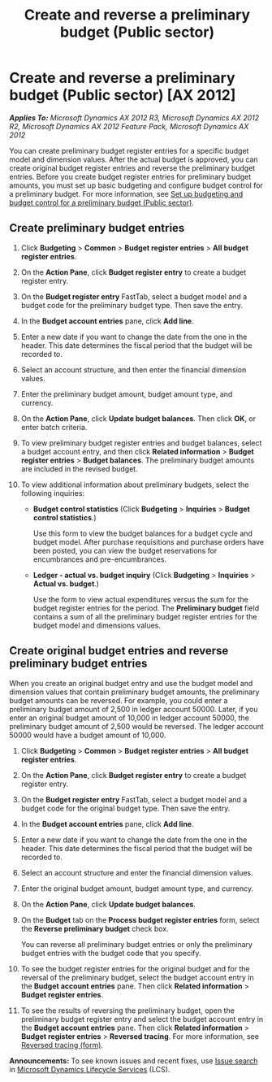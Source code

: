 ﻿---
title: Create and reverse a preliminary budget (Public sector)
TOCTitle: Create and reverse a preliminary budget (Public sector)
ms:assetid: 0c0100f9-67c2-4f13-9b6e-7ff3c131f80e
ms:mtpsurl: https://technet.microsoft.com/en-us/library/Hh208505(v=AX.60)
ms:contentKeyID: 36056244
ms.date: 04/18/2014
mtps_version: v=AX.60
f1_keywords:
- preliminary budgets
---

# Create and reverse a preliminary budget (Public sector) [AX 2012]


_**Applies To:** Microsoft Dynamics AX 2012 R3, Microsoft Dynamics AX 2012 R2, Microsoft Dynamics AX 2012 Feature Pack, Microsoft Dynamics AX 2012_

You can create preliminary budget register entries for a specific budget model and dimension values. After the actual budget is approved, you can create original budget register entries and reverse the preliminary budget entries. Before you create budget register entries for preliminary budget amounts, you must set up basic budgeting and configure budget control for a preliminary budget. For more information, see [Set up budgeting and budget control for a preliminary budget (Public sector)](set-up-budgeting-and-budget-control-for-a-preliminary-budget-public-sector.md).

## Create preliminary budget entries

1.  Click **Budgeting** \> **Common** \> **Budget register entries** \> **All budget register entries**.

2.  On the **Action Pane**, click **Budget register entry** to create a budget register entry.

3.  On the **Budget register entry** FastTab, select a budget model and a budget code for the preliminary budget type. Then save the entry.

4.  In the **Budget account entries** pane, click **Add line**.

5.  Enter a new date if you want to change the date from the one in the header. This date determines the fiscal period that the budget will be recorded to.

6.  Select an account structure, and then enter the financial dimension values.

7.  Enter the preliminary budget amount, budget amount type, and currency.

8.  On the **Action Pane**, click **Update budget balances**. Then click **OK**, or enter batch criteria.

9.  To view preliminary budget register entries and budget balances, select a budget account entry, and then click **Related information** \> **Budget register entries** \> **Budget balances**. The preliminary budget amounts are included in the revised budget.

10. To view additional information about preliminary budgets, select the following inquiries:
    
      - **Budget control statistics** (Click **Budgeting** \> **Inquiries** \> **Budget control statistics**.)
        
        Use this form to view the budget balances for a budget cycle and budget model. After purchase requisitions and purchase orders have been posted, you can view the budget reservations for encumbrances and pre-encumbrances.
    
      - **Ledger - actual vs. budget inquiry** (Click **Budgeting** \> **Inquiries** \> **Actual vs. budget**.)
        
        Use the form to view actual expenditures versus the sum for the budget register entries for the period. The **Preliminary budget** field contains a sum of all the preliminary budget register entries for the budget model and dimensions values.

## Create original budget entries and reverse preliminary budget entries

When you create an original budget entry and use the budget model and dimension values that contain preliminary budget amounts, the preliminary budget amounts can be reversed. For example, you could enter a preliminary budget amount of 2,500 in ledger account 50000. Later, if you enter an original budget amount of 10,000 in ledger account 50000, the preliminary budget amount of 2,500 would be reversed. The ledger account 50000 would have a budget amount of 10,000.

1.  Click **Budgeting** \> **Common** \> **Budget register entries** \> **All budget register entries**.

2.  On the **Action Pane**, click **Budget register entry** to create a budget register entry.

3.  On the **Budget register entry** FastTab, select a budget model and a budget code for the original budget type. Then save the entry.

4.  In the **Budget account entries** pane, click **Add line**.

5.  Enter a new date if you want to change the date from the one in the header. This date determines the fiscal period that the budget will be recorded to.

6.  Select an account structure and enter the financial dimension values.

7.  Enter the original budget amount, budget amount type, and currency.

8.  On the **Action Pane**, click **Update budget balances**.

9.  On the **Budget** tab on the **Process budget register entries** form, select the **Reverse preliminary budget** check box.
    
    You can reverse all preliminary budget entries or only the preliminary budget entries with the budget code that you specify.

10. To see the budget register entries for the original budget and for the reversal of the preliminary budget, select the budget account entry in the **Budget account entries** pane. Then click **Related information** \> **Budget register entries**.

11. To see the results of reversing the preliminary budget, open the preliminary budget register entry and select the budget account entry in the **Budget account entries** pane. Then click **Related information** \> **Budget register entries** \> **Reversed tracing**. For more information, see [Reversed tracing (form)](https://technet.microsoft.com/en-us/library/aa588189\(v=ax.60\)).

  
**Announcements:** To see known issues and recent fixes, use [Issue search](http://go.microsoft.com/fwlink/?linkid=389258) in [Microsoft Dynamics Lifecycle Services](http://go.microsoft.com/fwlink/?linkid=306505) (LCS).

